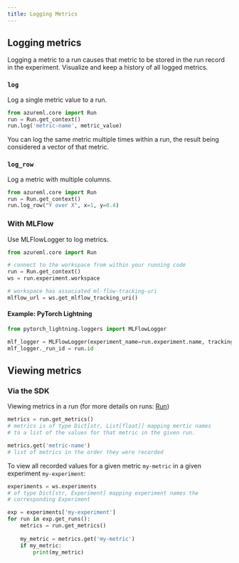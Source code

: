 ```yaml
---
title: Logging Metrics
---
```


## Logging metrics

Logging a metric to a run causes that metric to be stored in the run record in the experiment.
Visualize and keep a history of all logged metrics.


### `log`

Log a single metric value to a run.

```python
from azureml.core import Run
run = Run.get_context()
run.log('metric-name', metric_value)
```

You can log the same metric multiple times within a run, the result being considered a vector
of that metric.

### `log_row`

Log a metric with multiple columns.

```python
from azureml.core import Run
run = Run.get_context()
run.log_row("Y over X", x=1, y=0.4)
```

### With MLFlow

Use MLFlowLogger to log metrics.

```python title="script.py"
from azureml.core import Run

# connect to the workspace from within your running code
run = Run.get_context()
ws = run.experiment.workspace

# workspace has associated ml-flow-tracking-uri
mlflow_url = ws.get_mlflow_tracking_uri()
```

#### Example: PyTorch Lightning

```python
from pytorch_lightning.loggers import MLFlowLogger

mlf_logger = MLFlowLogger(experiment_name=run.experiment.name, tracking_uri=mlflow_url)
mlf_logger._run_id = run.id
```

## Viewing metrics

### Via the SDK

Viewing metrics in a run (for more details on runs: [Run](run))

```python
metrics = run.get_metrics()
# metrics is of type Dict[str, List[float]] mapping mertic names
# to a list of the values for that metric in the given run.

metrics.get('metric-name')
# list of metrics in the order they were recorded
```

To view all recorded values for a given metric `my-metric` in a
given experiment `my-experiment`:

```python
experiments = ws.experiments
# of type Dict[str, Experiment] mapping experiment names the
# corresponding Experiment

exp = experiments['my-experiment']
for run in exp.get_runs():
    metrics = run.get_metrics()
    
    my_metric = metrics.get('my-metric')
    if my_metric:
        print(my_metric)
```